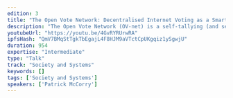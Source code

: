 ```yaml
---
edition: 3
title: "The Open Vote Network: Decentralised Internet Voting as a Smart Contract"
description: "The Open Vote Network (OV-net) is a self-tallying (and self-enforcing) e-voting protocol i.e. there are no tallying authorities – anyone can count the votes. It is also the first extensive cryptographic protocol to be implemented as a smart contract (i.e. zero knowledge proofs) that *can work* on Ethereum’s official network today. I’d like to present the protocol, the technical difficulties I faced while building it (and the gas costs before/after hardfork if feasible), and the beauty of combining both cryptographic protocols and smart contracts."
youtubeUrl: "https://youtu.be/4GvRYRUrwRA"
ipfsHash: "QmV7BMqStTgkTbEgajL4F8HJM9aVTctCpUKgqiz1ySgwjU"
duration: 954
expertise: "Intermediate"
type: "Talk"
track: "Society and Systems"
keywords: []
tags: ['Society and Systems']
speakers: ['Patrick McCorry']
---
```

